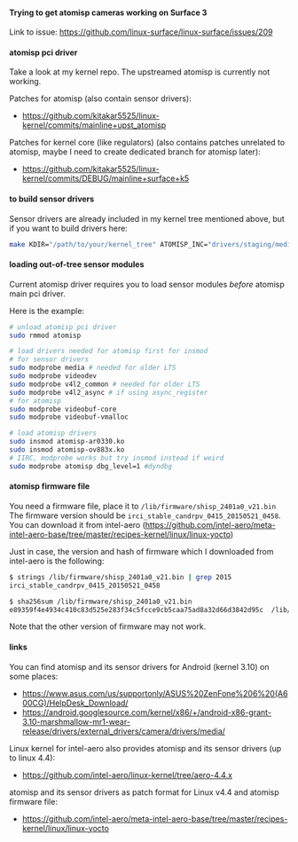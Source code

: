 #### Trying to get atomisp cameras working on Surface 3

Link to issue: https://github.com/linux-surface/linux-surface/issues/209

#### atomisp pci driver

Take a look at my kernel repo. The upstreamed atomisp is currently not
working.

Patches for atomisp (also contain sensor drivers):
- https://github.com/kitakar5525/linux-kernel/commits/mainline+upst_atomisp

Patches for kernel core (like regulators) (also contains patches unrelated
to atomisp, maybe I need to create dedicated branch for atomisp later):
- https://github.com/kitakar5525/linux-kernel/commits/DEBUG/mainline+surface+k5

#### to build sensor drivers

Sensor drivers are already included in my kernel tree mentioned above,
but if you want to build drivers here:

```bash
make KDIR="/path/to/your/kernel_tree" ATOMISP_INC="drivers/staging/media/atomisp/include"
```

#### loading out-of-tree sensor modules

Current atomisp driver requires you to load sensor modules _before_
atomisp main pci driver.

Here is the example:

```bash
# unload atomisp pci driver
sudo rmmod atomisp

# load drivers needed for atomisp first for insmod
# for sensor drivers
sudo modprobe media # needed for older LTS
sudo modprobe videodev
sudo modprobe v4l2_common # needed for older LTS
sudo modprobe v4l2_async # if using async_register
# for atomisp
sudo modprobe videobuf-core
sudo modprobe videobuf-vmalloc

# load atomisp drivers
sudo insmod atomisp-ar0330.ko
sudo insmod atomisp-ov883x.ko
# IIRC, modprobe works but try insmod instead if weird
sudo modprobe atomisp dbg_level=1 #dyndbg
```

#### atomisp firmware file

You need a firmware file, place it to `/lib/firmware/shisp_2401a0_v21.bin`
The firmware version should be `irci_stable_candrpv_0415_20150521_0458`.
You can download it from intel-aero (https://github.com/intel-aero/meta-intel-aero-base/tree/master/recipes-kernel/linux/linux-yocto)

Just in case, the version and hash of firmware which I downloaded from
intel-aero is the following:

```bash
$ strings /lib/firmware/shisp_2401a0_v21.bin | grep 2015
irci_stable_candrpv_0415_20150521_0458

$ sha256sum /lib/firmware/shisp_2401a0_v21.bin
e89359f4e4934c410c83d525e283f34c5fcce9cb5caa75ad8a32d66d3842d95c  /lib/firmware/shisp_2401a0_v21.bin
```

Note that the other version of firmware may not work.

#### links

You can find atomisp and its sensor drivers for Android (kernel 3.10) on some places:
- https://www.asus.com/us/supportonly/ASUS%20ZenFone%206%20(A600CG)/HelpDesk_Download/
- https://android.googlesource.com/kernel/x86/+/android-x86-grant-3.10-marshmallow-mr1-wear-release/drivers/external_drivers/camera/drivers/media/

Linux kernel for intel-aero also provides atomisp and its sensor drivers (up to linux 4.4):
- https://github.com/intel-aero/linux-kernel/tree/aero-4.4.x

atomisp and its sensor drivers as patch format for Linux v4.4 and atomisp firmware file:
- https://github.com/intel-aero/meta-intel-aero-base/tree/master/recipes-kernel/linux/linux-yocto
